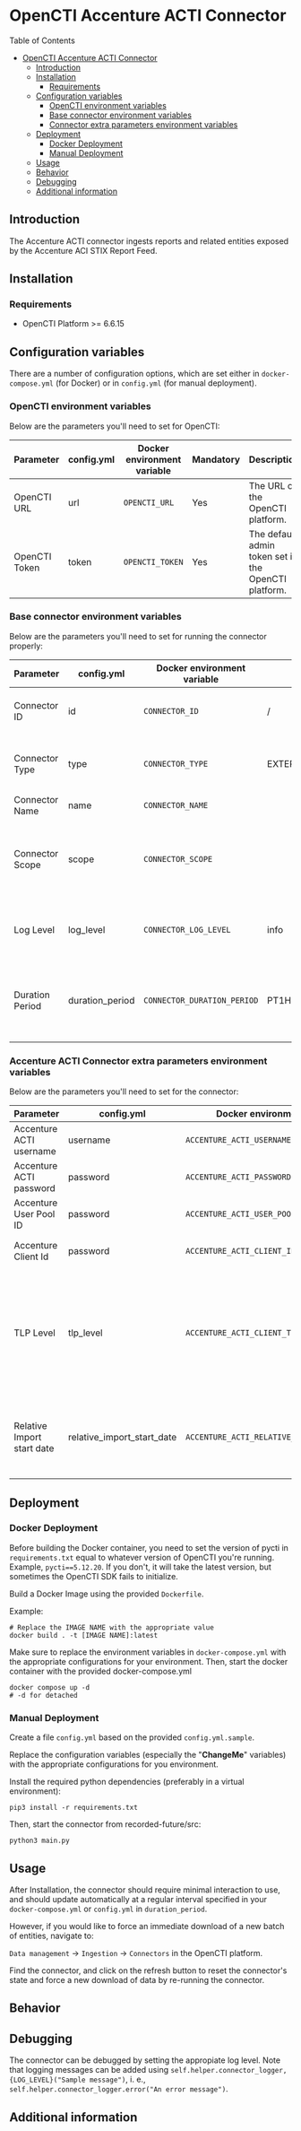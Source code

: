 # OpenCTI Accenture ACTI Connector

<!--
General description of the connector
* What it does
* How it works
* Special requirements
* Use case description
* ...
-->

Table of Contents

- [OpenCTI Accenture ACTI Connector](#opencti-accenture-acti-connector)
  - [Introduction](#introduction)
  - [Installation](#installation)
    - [Requirements](#requirements)
  - [Configuration variables](#configuration-variables)
    - [OpenCTI environment variables](#opencti-environment-variables)
    - [Base connector environment variables](#base-connector-environment-variables)
    - [Connector extra parameters environment variables](#connector-extra-parameters-environment-variables)
  - [Deployment](#deployment)
    - [Docker Deployment](#docker-deployment)
    - [Manual Deployment](#manual-deployment)
  - [Usage](#usage)
  - [Behavior](#behavior)
  - [Debugging](#debugging)
  - [Additional information](#additional-information)

## Introduction

The Accenture ACTI connector ingests reports and related entities exposed by the Accenture ACI STIX Report Feed.

## Installation

### Requirements

- OpenCTI Platform >= 6.6.15

## Configuration variables

There are a number of configuration options, which are set either in `docker-compose.yml` (for Docker) or
in `config.yml` (for manual deployment).

### OpenCTI environment variables

Below are the parameters you'll need to set for OpenCTI:

| Parameter     | config.yml | Docker environment variable | Mandatory | Description                                          |
|---------------|------------|-----------------------------|-----------|------------------------------------------------------|
| OpenCTI URL   | url        | `OPENCTI_URL`               | Yes       | The URL of the OpenCTI platform.                     |
| OpenCTI Token | token      | `OPENCTI_TOKEN`             | Yes       | The default admin token set in the OpenCTI platform. |

### Base connector environment variables

Below are the parameters you'll need to set for running the connector properly:

| Parameter         | config.yml      | Docker environment variable | Default         | Mandatory | Description                                                                                 |
|-------------------|-----------------|-----------------------------|-----------------|-----------|---------------------------------------------------------------------------------------------|
| Connector ID      | id              | `CONNECTOR_ID`              | /               | Yes       | A unique `UUIDv4` identifier for this connector instance.                                   |
| Connector Type    | type            | `CONNECTOR_TYPE`            | EXTERNAL_IMPORT | Yes       | Should always be set to `EXTERNAL_IMPORT` for this connector.                               |
| Connector Name    | name            | `CONNECTOR_NAME`            |                 | Yes       | Name of the connector.                                                                      |
| Connector Scope   | scope           | `CONNECTOR_SCOPE`           |                 | Yes       | The scope or type of data the connector is importing, either a MIME type or Stix Object.    |
| Log Level         | log_level       | `CONNECTOR_LOG_LEVEL`       | info            | Yes       | Determines the verbosity of the logs. Options are `debug`, `info`, `warn`, or `error`.      |
| Duration Period   | duration_period | `CONNECTOR_DURATION_PERIOD` | PT1H            | No        | Determines the time interval between each launch of the connector in ISO 8601, ex: `PT30M`. |

### Accenture ACTI Connector extra parameters environment variables

Below are the parameters you'll need to set for the connector:

| Parameter                  | config.yml                 | Docker environment variable                 | Default | Mandatory | Description                                                                                                   |
|----------------------------|----------------------------|---------------------------------------------|---------|-----------|---------------------------------------------------------------------------------------------------------------|
| Accenture ACTI username    | username                   | `ACCENTURE_ACTI_USERNAME`                   | /       | Yes       | Accenture ACTI Username                                                                                       |
| Accenture ACTI password    | password                   | `ACCENTURE_ACTI_PASSWORD`                   | /       | Yes       | Accenture ACTI Password                                                                                       |
| Accenture User Pool ID     | password                   | `ACCENTURE_ACTI_USER_POOL_ID`               | /       | Yes       | Accenture AWS Cognito User Pool Id                                                                            |
| Accenture Client Id        | password                   | `ACCENTURE_ACTI_CLIENT_ID`                  | /       | Yes       | Accenture AWS Cognito Client Id                                                                               |
| TLP Level                  | tlp_level                  | `ACCENTURE_ACTI_CLIENT_TLP_LEVEL`           | amber   | Yes       | TLP level to set on imported entities (allowed values are ['white', 'green', 'amber', 'amber+strict', 'red']) |
| Relative Import start date | relative_import_start_date | `ACCENTURE_ACTI_RELATIVE_IMPORT_START_DATE` | P30D    | Yes       | Relative sate to start import from (in ISO-8601 format). Example: P30D for last 30 days                       |

## Deployment

### Docker Deployment

Before building the Docker container, you need to set the version of pycti in `requirements.txt` equal to whatever
version of OpenCTI you're running. Example, `pycti==5.12.20`. If you don't, it will take the latest version, but
sometimes the OpenCTI SDK fails to initialize.

Build a Docker Image using the provided `Dockerfile`.

Example:

```shell
# Replace the IMAGE NAME with the appropriate value
docker build . -t [IMAGE NAME]:latest
```

Make sure to replace the environment variables in `docker-compose.yml` with the appropriate configurations for your
environment. Then, start the docker container with the provided docker-compose.yml

```shell
docker compose up -d
# -d for detached
```

### Manual Deployment

Create a file `config.yml` based on the provided `config.yml.sample`.

Replace the configuration variables (especially the "**ChangeMe**" variables) with the appropriate configurations for
you environment.

Install the required python dependencies (preferably in a virtual environment):

```shell
pip3 install -r requirements.txt
```

Then, start the connector from recorded-future/src:

```shell
python3 main.py
```

## Usage

After Installation, the connector should require minimal interaction to use, and should update automatically at a regular interval specified in your `docker-compose.yml` or `config.yml` in `duration_period`.

However, if you would like to force an immediate download of a new batch of entities, navigate to:

`Data management` -> `Ingestion` -> `Connectors` in the OpenCTI platform.

Find the connector, and click on the refresh button to reset the connector's state and force a new
download of data by re-running the connector.

## Behavior

<!--
Describe how the connector functions:
* What data is ingested, updated, or modified
* Important considerations for users when utilizing this connector
* Additional relevant details
-->


## Debugging

The connector can be debugged by setting the appropiate log level.
Note that logging messages can be added using `self.helper.connector_logger,{LOG_LEVEL}("Sample message")`, i.
e., `self.helper.connector_logger.error("An error message")`.

<!-- Any additional information to help future users debug and report detailed issues concerning this connector -->

## Additional information

<!--
Any additional information about this connector
* What information is ingested/updated/changed
* What should the user take into account when using this connector
* ...
-->

